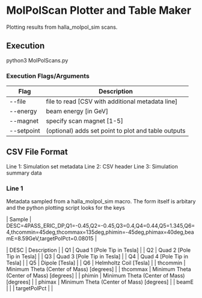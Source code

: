 # MolPolScan Plotter and Table Maker
Plotting results from halla_molpol_sim scans. 

## Execution
python3 MolPolScans.py 

### Execution Flags/Arguments
| Flag | Description |
|------|-------------|
| --file | file to read [CSV with additional metadata line] |
| --energy | beam energy [in GeV] |
| --magnet | specify scan magnet [1-5] |
| --setpoint | (optional) adds set point to plot and table outputs |

## CSV File Format
Line 1: Simulation set metadata
Line 2: CSV header
Line 3: Simulation summary data

### Line 1
Metadata sampled from a halla_molpol_sim macro. The form itself is arbitary and the python plotting script looks for the keys

| Sample | DESC=4PASS_ERIC_DP,Q1=-0.45,Q2=-0.45,Q3=0.4,Q4=0.44,Q5=1.345,Q6=4,thcommin=45deg,thcommax=135deg,phimin=-45deg,phimax=40deg,beamE=8.59GeV,targetPolPct=0.08015 |

| DESC | Description |
| Q1 | Quad 1 [Pole Tip in Tesla] |
| Q2 | Quad 2 [Pole Tip in Tesla] |
| Q3 | Quad 3 [Pole Tip in Tesla] |
| Q4 | Quad 4 [Pole Tip in Tesla] |
| Q5 | Dipole [Tesla] |
| Q6 | Helmholtz Coil [Tesla] |
| thcommin | Minimum Theta (Center of Mass) [degrees] |
| thcommax | Minimum Theta (Center of Mass) [degrees] |
| phimin | Minimum Theta (Center of Mass) [degrees] |
| phimax | Minimum Theta (Center of Mass) [degrees] |
| beamE |  |
| targetPolPct |  |